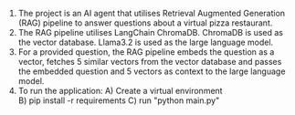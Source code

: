 1. The project is an AI agent that utilises Retrieval Augmented Generation (RAG) pipeline to answer questions about a virtual pizza restaurant.
2. The RAG pipeline utilises LangChain ChromaDB. ChromaDB is used as the vector database. Llama3.2 is used as the large language model.  
3. For a provided question, the RAG pipeline embeds the question as a vector, fetches 5 similar vectors from the vector database and passes the embedded question and 5 vectors as context to the large language model.
4. To run the application:
   A) Create a virtual environment  
   B) pip install -r requirements
   C) run "python main.py"  
   
   
